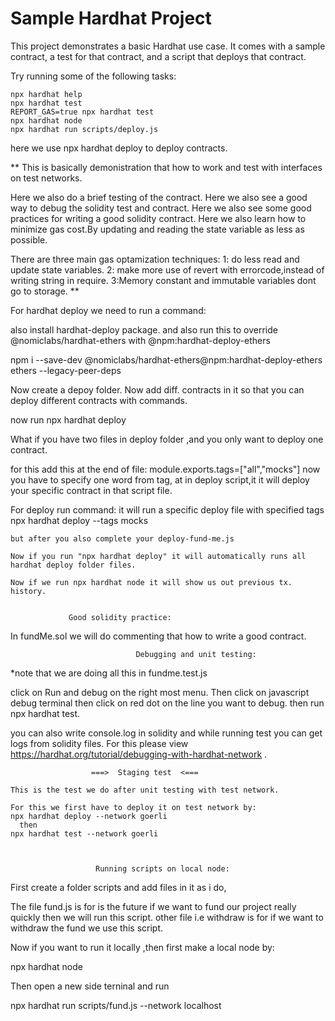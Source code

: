 # Sample Hardhat Project

This project demonstrates a basic Hardhat use case. It comes with a sample contract, a test for that contract, and a script that deploys that contract.

Try running some of the following tasks:

```shell
npx hardhat help
npx hardhat test
REPORT_GAS=true npx hardhat test
npx hardhat node
npx hardhat run scripts/deploy.js
```
here we use npx hardhat deploy to deploy contracts.


**
This is basically demonistration that how to work and test with interfaces on
test networks.

Here we also do a brief testing of the contract.
Here we also see a good way to debug the solidity test and contract.
Here we also see some good practices for writing a good solidity contract.
Here we also learn how to minimize gas cost.By updating and reading the state variable as less as possible.

There are three main gas optamization techniques:
  1: do less read and update state variables.
  2: make more use of revert with errorcode,instead of writing string in require.
  3:Memory constant and immutable variables dont go to storage.
**


For hardhat deploy we need to run a command:

  
also install hardhat-deploy package.
 and also run this to override @nomiclabs/hardhat-ethers with @npm:hardhat-deploy-ethers

npm i --save-dev @nomiclabs/hardhat-ethers@npm:hardhat-deploy-ethers ethers --legacy-peer-deps  

Now create a depoy folder.
Now add diff. contracts in it so that you can deploy different contracts with commands.

now run npx hardhat deploy

What if you have two files in deploy folder ,and you only want to deploy one contract.
 
 for this add this at the end of file:
   module.exports.tags=["all","mocks"]
   now you have to specify one word from tag, at in deploy script,it it will deploy your specific contract in that script file.

   For deploy run command:
    it will run a specific deploy file with specified tags
    npx hardhat deploy --tags mocks

    but after you also complete your deploy-fund-me.js 

    Now if you run "npx hardhat deploy" it will automatically runs all hardhat deploy folder files. 

    Now if we run npx hardhat node it will show us out previous tx.
    history.


                 Good solidity practice:

  In fundMe.sol we will do commenting that how to write a good contract.




                                Debugging and unit testing:
*note that we are doing all this in fundme.test.js

click on Run and debug on the right most menu.
Then click on javascript debug terminal
then click on red dot on the line you want to debug.
then run npx hardhat test.

you can also write console.log in solidity and while running test you can get logs from solidity files.
For this please view https://hardhat.org/tutorial/debugging-with-hardhat-network .


                      ===>  Staging test  <=== 
      
    This is the test we do after unit testing with test network.

    For this we first have to deploy it on test network by:
    npx hardhat deploy --network goerli
      then 
    npx hardhat test --network goerli



                       Running scripts on local node:
  First create a folder scripts and add files in it as i do,

  The file fund.js is for is the future if we want to fund our project really quickly then we will run this script.
  other file i.e withdraw is for if we want to withdraw the fund we use this script.

  Now if you want to run it locally ,then first make a local node by:

   npx hardhat node 

   Then open a new side terninal and run

   npx hardhat run scripts/fund.js --network localhost



  











